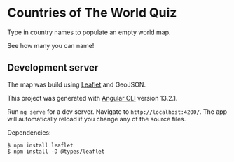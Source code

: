 
# Countries of The World Quiz

Type in country names to populate an empty world map.

See how many you can name!

## Development server

The map was build using [Leaflet](https://leafletjs.com/) and GeoJSON.

This project was generated with [Angular CLI](https://github.com/angular/angular-cli) version 13.2.1.

Run `ng serve` for a dev server. Navigate to `http://localhost:4200/`. The app will automatically reload if you change any of the source files.

Dependencies:

```
$ npm install leaflet
$ npm install -D @types/leaflet
```
